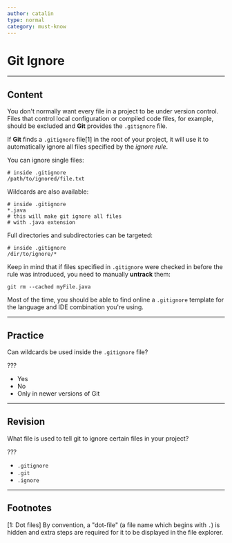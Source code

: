 ```yaml
---
author: catalin
type: normal
category: must-know
---
```


# Git Ignore


---

## Content

You don't normally want every file in a project to be under version control. Files that control local configuration or compiled code files, for example, should be excluded and **Git** provides the `.gitignore` file.

If **Git** finds a `.gitignore` file[1] in the root of your project, it will use it to automatically ignore all files specified by the *ignore rule*.

You can ignore single files:

```plain-text
# inside .gitignore
/path/to/ignored/file.txt
```

Wildcards are also available:

```plain-text
# inside .gitignore
*.java
# this will make git ignore all files
# with .java extension
```

Full directories and subdirectories can be targeted:

```plain-text
# inside .gitignore
/dir/to/ignore/*
```

Keep in mind that if files specified in `.gitignore` were checked in before the rule was introduced, you need to manually **untrack** them:

```plain-text
git rm --cached myFile.java
```

Most of the time, you should be able to find online a `.gitignore` template for the language and IDE combination you're using.


---

## Practice

Can wildcards be used inside the `.gitignore` file?

???

- Yes
- No
- Only in newer versions of Git


---

## Revision

What file is used to tell git to ignore certain files in your project?

???

- `.gitignore`
- `.git`
- `.ignore`


---

## Footnotes

[1: Dot files]
By convention, a "dot-file" (a file name which begins with `.`) is hidden and extra steps are required for it to be displayed in the file explorer.
 
